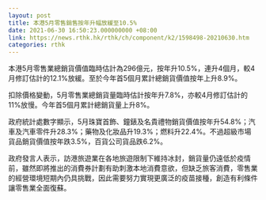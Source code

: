 ```yaml
---
layout: post
title: 本港5月零售銷售按年升幅放緩至10.5%
date: 2021-06-30 16:50:23.000000000 +08:00
link: https://news.rthk.hk/rthk/ch/component/k2/1598498-20210630.htm
categories: rthk
---
```


本港5月零售業總銷貨價值臨時估計為296億元，按年升10.5%，連升4個月，較4月修訂估計的12.1%放緩。至於今年首5個月累計總銷貨價值按年上升8.9%。

扣除價格變動，5月零售業總銷貨量臨時估計按年升7.8%，亦較4月修訂估計的11%放慢。今年首5個月累計總銷貨量上升8%。

政府統計處數字顯示，5月珠寶首飾、鐘錶及名貴禮物銷貨價值按年升54.8%；汽車及汽車零件升28.3%；藥物及化妝品升19.3%；燃料升22.4%。不過超級市場貨品銷貨價值按年跌3.5%，百貨公司貨品跌6.2%。

政府發言人表示，訪港旅遊業在各地旅遊限制下維持冰封，銷貨量仍遠低於疫情前，雖然即將推出的消費券計劃有助刺激本地消費意欲，但缺乏旅客消費，零售業的經營環境短期內仍具挑戰，因此需要努力實現更廣泛的疫苗接種，創造有利條件讓零售業全面復蘇。
